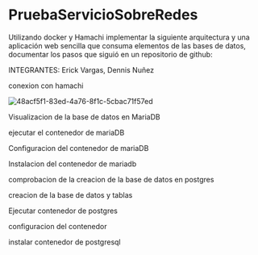 # PruebaServicioSobreRedes
Utilizando docker y Hamachi implementar la siguiente arquitectura y una aplicación web
sencilla que consuma elementos de las bases de datos, documentar los pasos que siguió en
un repositorio de github:

INTEGRANTES: Erick Vargas, Dennis Nuñez


conexion con hamachi

![48acf5f1-83ed-4a76-8f1c-5cbac71f57ed](https://user-images.githubusercontent.com/38590809/90717818-197f1a80-e276-11ea-87d4-120fc2619db0.jpg)



Visualizacion de la base de datos en MariaDB



ejecutar el contenedor de mariaDB



Configuracion del contenedor de mariaDB



Instalacion del contenedor de mariadb



comprobacion de la creacion de la base de datos en postgres



creacion de la base de datos y tablas



Ejecutar contenedor de postgres



configuracion del contenedor



instalar contenedor de postgresql

